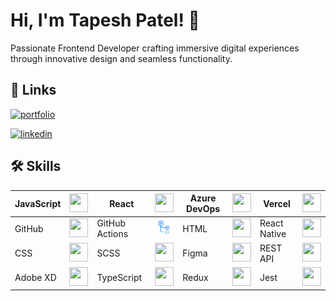 
# Hi, I'm Tapesh Patel! 👋

Passionate Frontend Developer crafting immersive digital experiences through innovative design and seamless functionality.

## 🔗 Links
[![portfolio](https://img.shields.io/badge/my_portfolio-000?style=for-the-badge&logo=ko-fi&logoColor=white)](https://portfolio-d8a16.web.app/)

[![linkedin](https://img.shields.io/badge/linkedin-0A66C2?style=for-the-badge&logo=linkedin&logoColor=white)](https://www.linkedin.com/in/tapesh-patel-276a65a4/)


## 🛠 Skills


| JavaScript | <img src="https://www.freepnglogos.com/uploads/javascript/javascript-online-logo-for-website-0.png" width="30" height="30"> | React | <img src="https://brandslogos.com/wp-content/uploads/images/large/react-logo-1.png" width="30" height="30"> | Azure DevOps | <img src="https://cdn.iconscout.com/icon/free/png-512/free-azure-devops-3628645-3029870.png?f=webp&w=512" width="30" height="30"> | Vercel | <img src="https://avatars.githubusercontent.com/u/14985020?s=200&v=4" width="30" height="30"> |
| --- | --- | --- | --- | --- | --- | --- | --- |
| GitHub | <img src="https://brandslogos.com/wp-content/uploads/thumbs/github-logo.png" width="30" height="30"> | GitHub Actions | <img src="https://raw.githubusercontent.com/github/explore/2c7e603b797535e5ad8b4beb575ab3b7354666e1/topics/actions/actions.png" width="30" height="30"> | HTML | <img src="https://brandslogos.com/wp-content/uploads/thumbs/html5-logo.png" width="30" height="30"> | React Native | <img src="https://brandslogos.com/wp-content/uploads/images/large/react-logo-1.png" width="30" height="30"> |
| CSS | <img src="https://brandslogos.com/wp-content/uploads/thumbs/css3-logo.png" width="30" height="30"> | SCSS | <img src="https://w7.pngwing.com/pngs/425/902/png-transparent-sass-style-sheet-language-cascading-style-sheets-logo-sass-purple-violet-text-thumbnail.png" width="30" height="30"> | Figma | <img src="https://brandslogos.com/wp-content/uploads/thumbs/figma-logo.png" width="30" height="30"> | REST API | <img src="https://img.icons8.com/carbon-copy/100/000000/api.png" width="30" height="30"> |
| Adobe XD | <img src="https://brandslogos.com/wp-content/uploads/thumbs/adobe-xd-logo.png" width="30" height="30"> | TypeScript | <img src="https://upload.wikimedia.org/wikipedia/commons/4/4c/Typescript_logo_2020.svg" width="30" height="30"> | Redux | <img src="https://redux.js.org/img/redux.svg" width="30" height="30"> | Jest |<img src="https://jestjs.io/img/jest.png" width="30" height="30">



